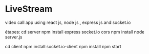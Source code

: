 # LiveStream
video call app using react js, node js , express js and socket.io


étapes:
cd server
npm install express socket.io cors
npm install
node server.js

cd client
npm install socket.io-client
npm install
npm start

